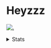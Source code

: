 # Heyzzz  

[![.](https://skillicons.dev/icons?i=js,java)](https://skillicons.dev)  

<details>
<summary>Stats</summary
<!--START_SECTION:waka-->

```txt
YAML   1 min           █████████████████████████   100.00 %
```

<!--END_SECTION:waka-->
</details>
